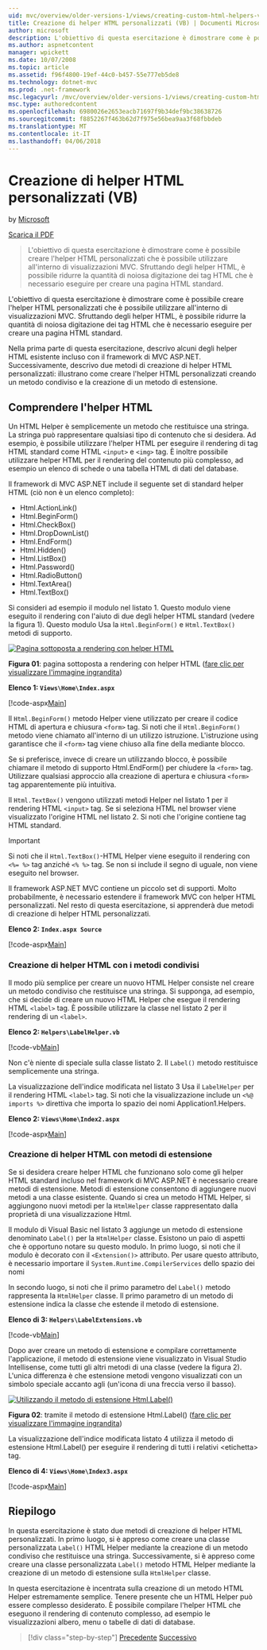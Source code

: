 ```yaml
---
uid: mvc/overview/older-versions-1/views/creating-custom-html-helpers-vb
title: Creazione di helper HTML personalizzati (VB) | Documenti Microsoft
author: microsoft
description: L'obiettivo di questa esercitazione è dimostrare come è possibile creare l'helper HTML personalizzati che è possibile utilizzare all'interno di visualizzazioni MVC. L'utilizzo degli HTML Helper...
ms.author: aspnetcontent
manager: wpickett
ms.date: 10/07/2008
ms.topic: article
ms.assetid: f96f4800-19ef-44c0-b457-55e777eb5de8
ms.technology: dotnet-mvc
ms.prod: .net-framework
msc.legacyurl: /mvc/overview/older-versions-1/views/creating-custom-html-helpers-vb
msc.type: authoredcontent
ms.openlocfilehash: 6980026e2653eacb71697f9b34def9bc38638726
ms.sourcegitcommit: f8852267f463b62d7f975e56bea9aa3f68fbbdeb
ms.translationtype: MT
ms.contentlocale: it-IT
ms.lasthandoff: 04/06/2018
---
```

<a name="creating-custom-html-helpers-vb"></a>Creazione di helper HTML personalizzati (VB)
====================
by [Microsoft](https://github.com/microsoft)

[Scarica il PDF](http://download.microsoft.com/download/1/1/f/11f721aa-d749-4ed7-bb89-a681b68894e6/ASPNET_MVC_Tutorial_9_VB.pdf)

> L'obiettivo di questa esercitazione è dimostrare come è possibile creare l'helper HTML personalizzati che è possibile utilizzare all'interno di visualizzazioni MVC. Sfruttando degli helper HTML, è possibile ridurre la quantità di noiosa digitazione dei tag HTML che è necessario eseguire per creare una pagina HTML standard.


L'obiettivo di questa esercitazione è dimostrare come è possibile creare l'helper HTML personalizzati che è possibile utilizzare all'interno di visualizzazioni MVC. Sfruttando degli helper HTML, è possibile ridurre la quantità di noiosa digitazione dei tag HTML che è necessario eseguire per creare una pagina HTML standard.

Nella prima parte di questa esercitazione, descrivo alcuni degli helper HTML esistente incluso con il framework di MVC ASP.NET. Successivamente, descrivo due metodi di creazione di helper HTML personalizzati: illustrano come creare l'helper HTML personalizzati creando un metodo condiviso e la creazione di un metodo di estensione.

## <a name="understanding-html-helpers"></a>Comprendere l'helper HTML

Un HTML Helper è semplicemente un metodo che restituisce una stringa. La stringa può rappresentare qualsiasi tipo di contenuto che si desidera. Ad esempio, è possibile utilizzare l'helper HTML per eseguire il rendering di tag HTML standard come HTML `<input>` e `<img>` tag. È inoltre possibile utilizzare helper HTML per il rendering del contenuto più complesso, ad esempio un elenco di schede o una tabella HTML di dati del database.

Il framework di MVC ASP.NET include il seguente set di standard helper HTML (ciò non è un elenco completo):

- Html.ActionLink()
- Html.BeginForm()
- Html.CheckBox()
- Html.DropDownList()
- Html.EndForm()
- Html.Hidden()
- Html.ListBox()
- Html.Password()
- Html.RadioButton()
- Html.TextArea()
- Html.TextBox()

Si consideri ad esempio il modulo nel listato 1. Questo modulo viene eseguito il rendering con l'aiuto di due degli helper HTML standard (vedere la figura 1). Questo modulo Usa la `Html.BeginForm()` e `Html.TextBox()` metodi di supporto.


[![Pagina sottoposta a rendering con helper HTML](creating-custom-html-helpers-vb/_static/image2.png)](creating-custom-html-helpers-vb/_static/image1.png)

**Figura 01**: pagina sottoposta a rendering con helper HTML ([fare clic per visualizzare l'immagine ingrandita](creating-custom-html-helpers-vb/_static/image3.png))


**Elenco 1: `Views\Home\Index.aspx`**

[!code-aspx[Main](creating-custom-html-helpers-vb/samples/sample1.aspx)]

Il `Html.BeginForm()` metodo Helper viene utilizzato per creare il codice HTML di apertura e chiusura `<form>` tag. Si noti che il `Html.BeginForm()` metodo viene chiamato all'interno di un utilizzo istruzione. L'istruzione using garantisce che il `<form>` tag viene chiuso alla fine della mediante blocco.

Se si preferisce, invece di creare un utilizzando blocco, è possibile chiamare il metodo di supporto Html.EndForm() per chiudere la `<form>` tag. Utilizzare qualsiasi approccio alla creazione di apertura e chiusura `<form>` tag apparentemente più intuitiva.

Il `Html.TextBox()` vengono utilizzati metodi Helper nel listato 1 per il rendering HTML `<input>` tag. Se si seleziona HTML nel browser viene visualizzato l'origine HTML nel listato 2. Si noti che l'origine contiene tag HTML standard.

> [!IMPORTANT]
> Si noti che il `Html.TextBox()`-HTML Helper viene eseguito il rendering con `<%= %>` tag anziché `<% %>` tag. Se non si include il segno di uguale, non viene eseguito nel browser.

Il framework ASP.NET MVC contiene un piccolo set di supporti. Molto probabilmente, è necessario estendere il framework MVC con helper HTML personalizzati. Nel resto di questa esercitazione, si apprenderà due metodi di creazione di helper HTML personalizzati.

**Elenco 2: `Index.aspx Source`**

[!code-aspx[Main](creating-custom-html-helpers-vb/samples/sample2.aspx)]

### <a name="creating-html-helpers-with-shared-methods"></a>Creazione di helper HTML con i metodi condivisi

Il modo più semplice per creare un nuovo HTML Helper consiste nel creare un metodo condiviso che restituisce una stringa. Si supponga, ad esempio, che si decide di creare un nuovo HTML Helper che esegue il rendering HTML `<label>` tag. È possibile utilizzare la classe nel listato 2 per il rendering di un `<label>`.

**Elenco 2: `Helpers\LabelHelper.vb`**

[!code-vb[Main](creating-custom-html-helpers-vb/samples/sample3.vb)]

Non c'è niente di speciale sulla classe listato 2. Il `Label()` metodo restituisce semplicemente una stringa.

La visualizzazione dell'indice modificata nel listato 3 Usa il `LabelHelper` per il rendering HTML `<label>` tag. Si noti che la visualizzazione include un `<%@ imports %>` direttiva che importa lo spazio dei nomi Application1.Helpers.

**Elenco 2: `Views\Home\Index2.aspx`**

[!code-aspx[Main](creating-custom-html-helpers-vb/samples/sample4.aspx)]

### <a name="creating-html-helpers-with-extension-methods"></a>Creazione di helper HTML con metodi di estensione

Se si desidera creare helper HTML che funzionano solo come gli helper HTML standard incluso nel framework di MVC ASP.NET è necessario creare metodi di estensione. Metodi di estensione consentono di aggiungere nuovi metodi a una classe esistente. Quando si crea un metodo HTML Helper, si aggiungono nuovi metodi per la `HtmlHelper` classe rappresentato dalla proprietà di una visualizzazione Html.

Il modulo di Visual Basic nel listato 3 aggiunge un metodo di estensione denominato `Label()` per la `HtmlHelper` classe. Esistono un paio di aspetti che è opportuno notare su questo modulo. In primo luogo, si noti che il modulo è decorato con il `<Extension()>` attributo. Per usare questo attributo, è necessario importare il `System.Runtime.CompilerServices` dello spazio dei nomi

In secondo luogo, si noti che il primo parametro del `Label()` metodo rappresenta la `HtmlHelper` classe. Il primo parametro di un metodo di estensione indica la classe che estende il metodo di estensione.

**Elenco di 3: `Helpers\LabelExtensions.vb`**

[!code-vb[Main](creating-custom-html-helpers-vb/samples/sample5.vb)]

Dopo aver creare un metodo di estensione e compilare correttamente l'applicazione, il metodo di estensione viene visualizzato in Visual Studio Intellisense, come tutti gli altri metodi di una classe (vedere la figura 2). L'unica differenza è che estensione metodi vengono visualizzati con un simbolo speciale accanto agli (un'icona di una freccia verso il basso).


[![Utilizzando il metodo di estensione Html.Label()](creating-custom-html-helpers-vb/_static/image5.png)](creating-custom-html-helpers-vb/_static/image4.png)

**Figura 02**: tramite il metodo di estensione Html.Label() ([fare clic per visualizzare l'immagine ingrandita](creating-custom-html-helpers-vb/_static/image6.png))


La visualizzazione dell'indice modificata listato 4 utilizza il metodo di estensione Html.Label() per eseguire il rendering di tutti i relativi &lt;etichetta&gt; tag.

**Elenco di 4: `Views\Home\Index3.aspx`**

[!code-aspx[Main](creating-custom-html-helpers-vb/samples/sample6.aspx)]

## <a name="summary"></a>Riepilogo

In questa esercitazione è stato due metodi di creazione di helper HTML personalizzati. In primo luogo, si è appreso come creare una classe personalizzata `Label()` HTML Helper mediante la creazione di un metodo condiviso che restituisce una stringa. Successivamente, si è appreso come creare una classe personalizzata `Label()` metodo HTML Helper mediante la creazione di un metodo di estensione sulla `HtmlHelper` classe.

In questa esercitazione è incentrata sulla creazione di un metodo HTML Helper estremamente semplice. Tenere presente che un HTML Helper può essere complesso desiderato. È possibile compilare l'helper HTML che eseguono il rendering di contenuto complesso, ad esempio le visualizzazioni albero, menu o tabelle di dati di database.

> [!div class="step-by-step"]
> [Precedente](asp-net-mvc-views-overview-vb.md)
> [Successivo](using-the-tagbuilder-class-to-build-html-helpers-vb.md)
